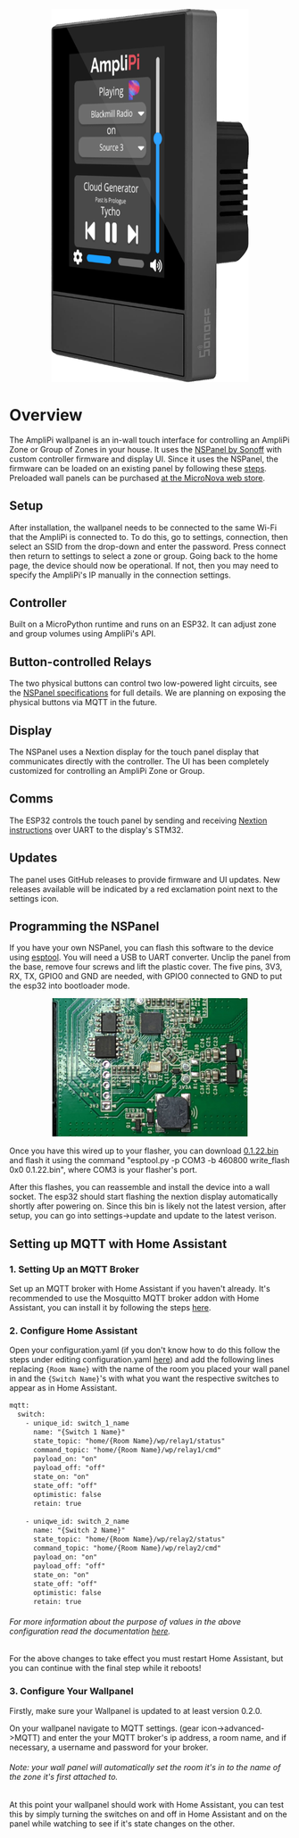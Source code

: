 <p align="center">
  <img alt="Wallpanel with homepage"
      src="images/home_page_on_display_transparent.png" width="354">
  </img>
</p>

# Overview
The AmpliPi wallpanel is an in-wall touch interface for controlling an AmpliPi Zone or Group of Zones in your house. It uses the [NSPanel by Sonoff](https://sonoff.tech/product/smart-wall-swtich/nspanel) with custom controller firmware and display UI. Since it uses the NSPanel, the firmware can be loaded on an existing panel by following these [steps](#programming-the-nspanel). Preloaded wall panels can be purchased [at the MicroNova web store](https://www.micro-nova.com/amplipi/store/amplipi-in-wall-wifi-touchscreen-controller-with-integrated-2-device-switch).

## Setup
After installation, the wallpanel needs to be connected to the same Wi-Fi that the AmpliPi is connected to. To do this, go to settings, connection, then select an SSID from the drop-down and enter the password. Press connect then return to settings to select a zone or group. Going back to the home page, the device should now be operational. If not, then you may need to specify the AmpliPi's IP manually in the connection settings. 

## Controller
Built on a MicroPython runtime and runs on an ESP32. It can adjust zone and group volumes using AmpliPi's API.

## Button-controlled Relays
The two physical buttons can control two low-powered light circuits, see the [NSPanel specifications](https://sonoff.tech/product/smart-wall-swtich/nspanel) for full details. We are planning on exposing the physical buttons via MQTT in the future.

## Display
The NSPanel uses a Nextion display for the touch panel display that communicates directly with the controller. The UI has been completely customized for controlling an AmpliPi Zone or Group.

## Comms
The ESP32 controls the touch panel by sending and receiving [Nextion instructions](https://nextion.tech/instruction-set/) over UART to the display's STM32.

## Updates
The panel uses GitHub releases to provide firmware and UI updates. New releases available will be indicated by a red exclamation point next to the settings icon.

## Programming the NSPanel
If you have your own NSPanel, you can flash this software to the device using [esptool](https://docs.espressif.com/projects/esptool/en/latest/esp32/). You will need a USB to UART converter. Unclip the panel from the base, remove four screws and lift the plastic cover. The five pins, 3V3, RX, TX, GPIO0 and GND are needed, with GPIO0 connected to GND to put the esp32 into bootloader mode. 
<p align="center">
  <img alt="NSPanel Pinout"
      src="images/sonoff_NSpanel_pinout.jpg" width="350">
  </img>
</p>


Once you have this wired up to your flasher, you can download [0.1.22.bin](https://github.com/micro-nova/AmpliPiWallPanel/releases/download/0.1.22/0.1.22.bin) and flash it using the command "esptool.py -p COM3 -b 460800 write_flash 0x0 0.1.22.bin", where COM3 is your flasher's port. 

After this flashes, you can reassemble and install the device into a wall socket. The esp32 should start flashing the nextion display automatically shortly after powering on. Since this bin is likely not the latest version, after setup, you can go into settings->update and update to the latest verison.

## Setting up MQTT with Home Assistant
### 1. Setting Up an MQTT Broker 
Set up an MQTT broker with Home Assistant if you haven't already. It's recommended to use the Mosquitto MQTT broker addon with Home Assistant, you can install it by following the steps [here](https://github.com/home-assistant/addons/blob/master/mosquitto/DOCS.md).

### 2. Configure Home Assistant
Open your configuration.yaml (if you don't know how to do this follow the steps under editing configuration.yaml [here](https://www.home-assistant.io/docs/configuration/#editing-configurationyaml)) and add the following lines replacing  ``{Room Name}`` with the name of the room you placed your wall panel in and the ``{Switch Name}``'s with what you want the respective switches to appear as in Home Assistant.
```
mqtt:
  switch:
    - unique_id: switch_1_name
      name: "{Switch 1 Name}"
      state_topic: "home/{Room Name}/wp/relay1/status"
      command_topic: "home/{Room Name}/wp/relay1/cmd"
      payload_on: "on"
      payload_off: "off"
      state_on: "on"
      state_off: "off"
      optimistic: false
      retain: true

    - uniqwe_id: switch_2_name
      name: "{Switch 2 Name}"
      state_topic: "home/{Room Name}/wp/relay2/status"
      command_topic: "home/{Room Name}/wp/relay2/cmd"
      payload_on: "on"
      payload_off: "off"
      state_on: "on"
      state_off: "off"
      optimistic: false
      retain: true
```
###### For more information about the purpose of values in the above configuration read the documentation [here](https://www.home-assistant.io/integrations/switch.mqtt/#full-configuration).

For the above changes to take effect you must restart Home Assistant, but you can continue with the final step while it reboots!

### 3. Configure Your Wallpanel
Firstly, make sure your Wallpanel is updated to at least version 0.2.0.

On your wallpanel navigate to MQTT settings. (gear icon->advanced->MQTT) and enter the your MQTT broker's ip address, a room name, and if necessary, a username and password for your broker.
###### Note: your wall panel will automatically set the room it's in to the name of the zone it's first attached to.

At this point your wallpanel should work with Home Assistant, you can test this by simply turning the switches on and off in Home Assistant and on the panel while watching to see if it's state changes on the other.

